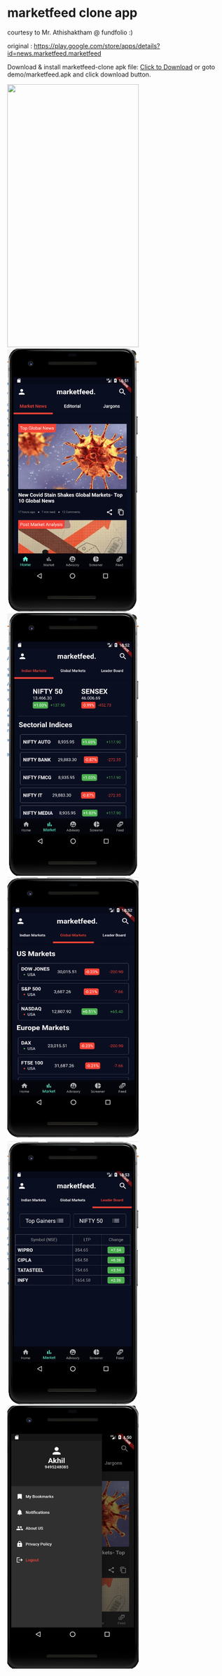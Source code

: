 # marketfeed clone app

courtesy to Mr. Athishaktham @ fundfolio :) 

original : https://play.google.com/store/apps/details?id=news.marketfeed.marketfeed

Download & install marketfeed-clone apk file: <a href="demo/marketfeed.apk" download>Click to Download</a> or goto demo/marketfeed.apk and click download button.


<p float="left">
<img src="demo/demo.gif" width="300" height="600">
<img src="demo/home.png" width="300" height="600">
<img src="demo/market.png" width="300" height="600">
<img src="demo/us.png" width="300" height="600">
<img src="demo/leader.png" width="300" height="600">
<img src="demo/nav.png" width="300" height="600">
</p>


